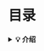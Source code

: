 # 目录

<b><details><summary>💡 介绍</summary></b>

1、本仓库是为个人学习使用，作为个人的知识积累，有建议欢迎各位大神提出，谢谢！

2、阅读导航

<b><details><summary>🐭 GIT学习</summary></b>

- [git环境安装](./git/git环境安装.md)
- [git操作手册](./git/git操作.md)

</details>